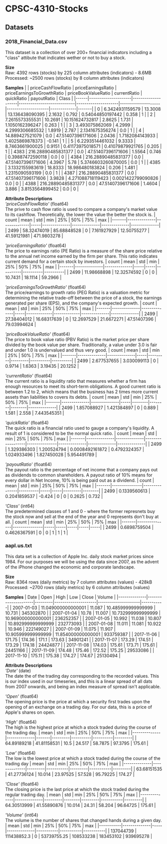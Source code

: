 # **CPSC-4310-Stocks** # 

## **Datasets** ##
### **2018_Financial_Data.csv** ###
This dataset is a collection of over 200+ financial indicators including a "class" attibute that indicates wether or not to buy a stock.    

**Size**    
Raw: 4392 rows (stocks) by 225 column attributes (indicators) - 8.6MB     
Processed: ~2500 rows (stocks) by 8 column attributes (indicators)  

**Samples**
|      | priceCashFlowRatio  | priceEarningsRatio | priceEarningsToGrowthRatio | priceBookValueRatio | currentRatio       | quickRatio          | payoutRatio | Class |
|------|---------------------|--------------------|----------------------------|---------------------|--------------------|---------------------|-------------|-------|
| 0    | 6\.3424931159579    | 13\.3008           | 13\.136438090395           | 2\.1632             | 0\.792             | 0\.54044850197442   | 0\.358      | 1     |
| 2    | 7\.2615573355531    | 10\.2691           | 10\.151624732817           | 2\.8625             | 1\.731             | 1\.1050162396247    | 0\.263      | 1     |
| 3    | 3\.493075862069     | 4\.2999            | 4\.2999306685532           | 1\.8919             | 2\.787             | 2\.1341675356274    | 0\.0        | 1     |
| 4    | 14\.889427521079    | 0\.0               | 47\.51407396171606         | 2\.0436             | 1\.7182084143933   | 1\.4025869878373    | \-0\.141    | 1     |
| 5    | 6\.2293514461032    | 9\.3333            | 8\.7463661900025           | 0\.9151             | 0\.41173975018571  | 0\.41079879921765   | 0\.205      | 1     |
| 4383 | 216\.28890485831377 | 0\.0               | 47\.51407396171606         | 1\.5564             | 0\.746             | 0\.39887472590118   | 0\.0        | 0     |
| 4384 | 216\.28890485831377 | 0\.0               | 47\.51407396171606         | 4\.3967             | 5\.78              | 5\.3746603260870005 | 0\.0        | 1     |
| 4385 | 3\.1332155983619    | 18\.8333           | 18\.986480183824           | 0\.206              | 1\.481             | 1\.2315090593199    | 0\.0        | 1     |
| 4387 | 216\.28890485831377 | 0\.0               | 47\.51407396171606         | 3\.9828             | 4\.271088718119423 | 0\.0021422799090826 | 0\.0        | 0     |
| 4388 | 216\.28890485831377 | 0\.0               | 47\.51407396171606         | 1\.4604             | 3\.886             | 3\.8153564899452    | 0\.0        | 0     |


**Attribute Descriptions**    
_'priceCashFlowRatio'_ (float64)      
The prive to cash flow ratio is used to compare a company's market value to its cashflow. Theoretically, the lower the value the better the stock is.
| count | mean         | std          | min | 25%          | 50%          | 75%          | max          |
|-------|--------------|--------------|-----|--------------|--------------|--------------|--------------|
| 2499  | 58\.32474019 | 85\.68848528 | 0   | 7\.161927929 | 12\.50755277 | 41\.59121981 | 471\.9803278 |

_'priceEarningsRatio'_ (float64)          
The price to earnings ratio (PE Ratio) is a measure of the share price relative to the annual net income earned by the firm per share. This ratio indicates current demand for a certain stock by investors.
| count | mean         | std          | min | 25% | 50%      | 75%      | max      |
|-------|--------------|--------------|-----|-----|----------|----------|----------|
| 2499  | 11\.98668898 | 12\.32574592 | 0   | 0   | 10\.7431 | 18\.1114 | 59\.2966 |


_'priceEarningsToGrowthRatio'_ (float64)        
The price/earnings to growth ratio (PEG Ratio) is a valuation metric for determining the relative trade-off between the price of a stock, the earnings generated per share (EPS), and the company's expected growth.
| count | mean         | std          | min | 25%         | 50%         | 75%          | max          |
|-------|--------------|--------------|-----|-------------|-------------|--------------|--------------|
| 2499  | 27\.38404012 | 16\.68317639 | 0   | 12\.2697529 | 21\.6672271 | 47\.51407396 | 79\.03994624 |

_'priceBookValueRatio'_ (float64)         
The price to book value ratio (PBV Ratio) is the market price per share divided by the book value per share. Traditionally, a value under 3.0 is fair and under 1.0 is undervalued and thus very good.
| count | mean         | std          | min | 25%     | 50%     | 75%      | max      |
|-------|--------------|--------------|-----|---------|---------|----------|----------|
| 2499  | 2\.677537655 | 3\.030099113 | 0   | 0\.9714 | 1\.6363 | 3\.19435 | 20\.1252 |

_'currentRatio'_ (float64)          
The current ratio is a liquidity ratio that measures whether a firm has enough resources to meet its short-term obligations. A good current ratio is between 1.2 to 2, which means that the business has 2 times more current assets than liabilities to covers its debts.
| count | mean         | std          | min | 25%    | 50%    | 75%    | max          |
|-------|--------------|--------------|-----|--------|--------|--------|--------------|
| 2499  | 1\.857088927 | 1\.421384897 | 0   | 0\.889 | 1\.581 | 2\.558 | 7\.443545351 |

_'quickRatio'_ (float64)         
The quick ratio is a financial ratio used to gauge a company's liquidity. A result of 1 is considered to be the normal quick ratio. 
| count | mean         | std          | min              | 25%           | 50%          | 75%          | max          |
|-------|--------------|--------------|------------------|---------------|--------------|--------------|--------------|
| 2499  | 1\.329386303 | 1\.200524794 | 0\.0008492161872 | 0\.4792324357 | 1\.024933496 | 1\.827450028 | 5\.954491789 |

_'payoutRatio'_ (float64)           
The payout ratio is the percentage of net income that a company pays out as dividends to common shareholders. A payout ratio of 10% means for every dollar in Net Income, 10% is being paid out as a dividend. 
| count | mean          | std           | min      | 25% | 50% | 75%     | max    |
|-------|---------------|---------------|----------|-----|-----|---------|--------|
| 2499  | 0\.1339560613 | 0\.2041859537 | \-0\.424 | 0   | 0   | 0\.2625 | 0\.732 |

_'Class'_ (int64)         
The predetermined classes of 1 and 0 - where the former represnets buy the stock now and sell at the end of the year and 0 represents don't buy at all. 
| count | mean          | std           | min | 25% | 50% | 75% | max |
|-------|---------------|---------------|-----|-----|-----|-----|-----|
| 2499  | 0\.6898759504 | 0\.4626367591 | 0   | 0   | 1   | 1   | 1   |

### **aapl.us.txt** ###
This data set is a collection of Apple Inc. daily stock market prices since 1984. For our purposes we will be using the data since 2007, as the advent of the iPhone changed the economic and corporate landscape. 

**Size**      
Raw: 8364 rows (daily metrics) by 7 column attributes (values) - 428kB    
Processed: ~2700 rows (daily metrics) by 6 column attributes (values)   

**Samples**
| Date         | Open                | High    | Low                 | Close               | Volume    |
|--------------|---------------------|---------|---------------------|---------------------|-----------|
| 2007\-01\-03 | 11\.049000000000001 | 11\.087 | 10\.485999999999999 | 10\.731             | 345302870 |
| 2007\-01\-04 | 10\.78              | 11\.007 | 10\.732999999999999 | 10\.969000000000001 | 236252357 |
| 2007\-01\-05 | 10\.992             | 11\.038 | 10\.807             | 10\.892999999999999 | 232773093 |
| 2007\-01\-08 | 11\.011             | 11\.081 | 10\.922             | 10\.946             | 222149027 |
| 2007\-01\-09 | 11\.075             | 11\.907 | 10\.905999999999999 | 11\.854000000000001 | 933759387 |
| 2017\-11\-06 | 171\.75             | 174\.36 | 171\.1              | 173\.63             | 34901241  |
| 2017\-11\-07 | 173\.29             | 174\.51 | 173\.29             | 174\.18             | 24424877  |
| 2017\-11\-08 | 174\.03             | 175\.61 | 173\.71             | 175\.61             | 24451166  |
| 2017\-11\-09 | 174\.48             | 175\.46 | 172\.52             | 175\.25             | 29533086  |
| 2017\-11\-10 | 175\.11             | 175\.38 | 174\.27             | 174\.67             | 25130494  |

**Attribute Descriptions**    
_'Date'_ (date)             
The date the of the trading day corresponding to the recorded values. This is our index used in our timeseries, and this is a linear spread of all dats from 2007 onwards, and being an index measure of spread isn't applicable.

_'Open'_ (float64)             
The opening price is the price at which a security first trades upon the opening of an exchange on a trading day. For our data, this is a price of Apple's shares on open. 

_'High'_ (float64)      
The high is the highest price at which a stock traded during the course of the trading day.
| mean         | std          | min   | 25%     | 50%      | 75%      | max     |
|--------------|--------------|-------|---------|----------|----------|---------|
| 64\.89189218 | 41\.81158531 | 10\.5 | 24\.517 | 58\.7875 | 97\.3795 | 175\.61 |

_'Low'_ (float64)            
The low is the lowest price at which a stock traded during the course of the trading day
| mean         | std          | min     | 25%       | 50%     | 75%       | max     |
|--------------|--------------|---------|-----------|---------|-----------|---------|
| 63\.68151535 | 41\.27736124 | 10\.014 | 23\.97525 | 57\.528 | 95\.79225 | 174\.27 |

_'Close'_ (float64)            
The closing price is the last price at which the stock traded during the regular trading day.
| mean         | std          | min     | 25%    | 50%     | 75%       | max     |
|--------------|--------------|---------|--------|---------|-----------|---------|
| 64\.30513999 | 41\.55890876 | 10\.014 | 24\.31 | 58\.204 | 96\.64725 | 175\.61 |

_'Volume'_ (int64)        
The volume is the number of shares that changed hands during a given day.
| mean      | std          | min | 25%          | 50%       | 75%       | max       |
|-----------|--------------|-----|--------------|-----------|-----------|-----------|
| 137044739 | 111438852\.3 | 0   | 53739755\.25 | 108533238 | 183453102 | 939695278 |
